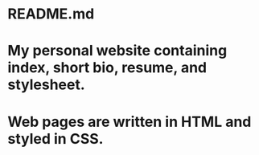 # README.md
# My personal website containing index, short bio, resume, and stylesheet.
# Web pages are written in HTML and styled in CSS.